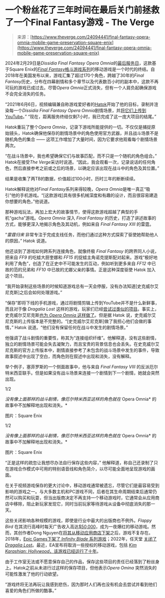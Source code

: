 <!--yml

类别：未分类

日期：2024年5月27日 14:46:02

-->

# 一个粉丝花了三年时间在最后关门前拯救了一个Final Fantasy游戏 - The Verge

> 来源：[https://www.theverge.com/24094441/final-fantasy-opera-omnia-mobile-game-preservation-square-enix](https://www.theverge.com/24094441/final-fantasy-opera-omnia-mobile-game-preservation-square-enix)

2024年2月29日是*Dissidia Final Fantasy Opera Omnia*的[最后服务日](https://www.siliconera.com/dissidia-final-fantasy-opera-omnia-is-the-end-of-an-era/)，这款基于Square Enix的[*Final Fantasy*格斗游戏系列](https://www.polygon.com/2017/6/7/15753586/final-fantasy-dissidia-ps4-square-enix-team-ninja)的移动游戏是一个时代的终结。自2018年在美国发布以来，游戏汇集了超过170个角色，跨越了30年的*Final Fantasy*历史，分布在四幕剧情和多个章节以及代表数百小时的副本中，这款不再可玩的游戏已成过去。尽管*Opera Omnia*正式消失，但有一个人肩负起确保游戏不会完全消失的任务。

“2021年6月6日，视频编辑兼自称游戏爱好者的[Hatok](https://x.com/HatokTalk/status/1762940276698718398?s=20)开始了他的目标，录制并渲染每一个*Dissidia* *Final Fantasy Opera Omnia*剧情场景，并[将它们上传到YouTube](https://go.redirectingat.com/?xs=1&id=1025X1701640&url=https%3A%2F%2Fwww.youtube.com%2Fchannel%2FUC8Ae-yD8dFy9u4npMEmCMlQ)。” “现在，距离服务终结仅剩7小时，我已完成了这一庞大项目的结尾。”

Hatok重玩了整个*Opera Omnia*，记录下游戏所能提供的一切。不仅仅是捕捉原始镜头，Hatok确保他保存的剧情场景中的角色使用官方武器，并且战斗场景不是随机角色的集合 —— 这项工作增加了大量时间，因为它要求他观看每个剧情场景两次。

“在战斗场景中，我也希望确保它们与故事匹配，而不只是一个随机的角色组合。” Hatok在接受*The Verge*采访时说道。“因此，我会观看一次，记录说话的任何角色，然后直接参考之前或之后的场景，以确定应该出现在战斗中的角色及其位置。”

结果是收集了两TB的数据，价值超过100小时，历时三年的断断续续。

Hatok解释说他对*Final Fantasy*系列来得较晚，*Opera Omnia*是唯一真正“吸引”他的手机游戏。“[这款游戏]具有很多机械深度和有趣的设计，而且很容易建造你想要的角色，”他说道。

那种游戏玩法，再加上宏大的故事情节，使得这款游戏超越了典型的手机“gacha”游戏。*Opera Omnia* 深入 *Final Fantasy* 的历史，打造了讲述故事的方式，能够更深入地揭示角色及其动机，例如来自 *Final Fantasy XIII* 的雷霆。

“*雷霆归来* 非常专注于完成支线任务，而他们通过这种方式探索了驱使她帮助他人的原因，” Hatok 说道。

他还谈到了游戏如何跨系列连接角色，就像终极 *Final Fantasy* 的跨界同人小说，把来自 *FF9* 的吃蛙大厨奎娜和 *FF15* 的捉蛙主角诺克提斯配对起来。游戏“极好地利用了角色”，创造了在正史中不可能发生的互动，例如听到更多来自 *FF12* 中已故的范的兄弟和 *FF10* 中已故的尤娜父亲的事情。正是这种深度驱使 Hatok 加入这个项目。

“我开始录制这些场景的时候知道游戏总有一天会停服，没有办法知道[史克威尔艾尼克斯]之后会如何处理游戏。”

“保存”即将下线的手机游戏，通过将剧情剪辑上传到YouTube并不是什么新鲜事，而且对于像 *Dragalia Lost* 这样的游戏，玩家们已经[尝试过类似的项目](/2022/9/1/23330632/free-to-play-gacha-games-closures-dragalia-lost-kingdom-hearts)。事实上，史克威尔艾尼克斯[也为 *Opera Omnia* 这样做了](https://go.redirectingat.com/?xs=1&id=1025X1701640&url=https%3A%2F%2Fyoutube.com%2Fplaylist%3Flist%3DPLJOgCm9D4x88cz-qvLU15cN9zVN6coIGf%26si%3DnOiYDlpCpT_RJWaI)。但是据 Hatok 说，史克威尔艾尼克斯的上传版本是不完整的。“[史克威尔艾尼克斯]做了我担心他们会做的事情，” Hatok 说道。“他们没有保留任何在战斗中发生的剧情场景。”

他强调了战斗剧情的重要性，称其为“连接组织纤维”。他解释道，没有这些剧情，独立的剧情场景可能会失去凝聚力，而且宝贵的背景信息也会丢失。在史克威尔艾尼克斯的官方上传版本中，剧情直接参考了未包含的战斗场景中发生的事件，导致故事叙述中出现了空白，而角色则在叙述中出现和消失，没有解释。

举个例子，塞菲罗斯的一个侧面故事中，他与来自 *Final Fantasy VIII* 的反派厄尔特米西亚联手。但是如果没有战斗场景来连接一个剧情到下一个剧情，她就会突然出现。

1/2

*没有像上面那样的战斗剧情，像厄尔特米西亚这样的角色就在* Opera Omnia* 的故事中不加解释地出现和消失。*

图片：Square Enix

1/2

*没有像上面那样的战斗剧情，像厄尔特米西亚这样的角色就在* Opera Omnia* 的故事中不加解释地出现和消失。*

图片：Square Enix

“正是这样的疏忽让我想尽办法自行保存这些内容，” 他解释道，称自己还录制了只在游戏合作模式中可用的特别语音线和角色简介，以尽可能全面地呈现游戏的画面。

在关于视频游戏保存的更大讨论中，移动游戏通常被遗忘，尽管它们是最容易受到影响的游戏之一。与大多数主机和PC游戏不同，后者在其生命周期结束后通常仍然可以购买和玩耍，但当出版商决定不再支持一个移动游戏时，它通常会从应用商店中移除，阻止新玩家发现它，同时当前玩家等待游戏从设备中彻底消失的那一天。

这些关闭影响各种规模的游戏，即使是行业中最大的出版商也不例外。*Flappy Bird* 在其流行高峰时每天广告收入高达[$50,000](/2014/2/5/5383708/flappy-bird-revenue-50-k-per-day-dong-nguyen-interview)，成为一夜爆红的移动游戏。然而，其创作者Dong Nguyen在[将其从移动应用商店下架](/2014/2/8/5393208/flappy-bird-creator-says-hes-pulling-the-game-offline-tomorrow)之后，游戏不复存在。2018年，[Epic Games下架了 *Infinity Blade* 系列游戏](/2018/12/10/18135256/infinity-blade-ios-app-store-removed-epic)；2022年，任天堂 [关闭了 *Dragalia Lost*](/2022/3/22/22990710/nintendo-dragalia-lost-ios-android-gacha-mobile-game-shut-down)。最近，EA宣布将取消一些授权的移动游戏，包括 [*Kim Karashian: Hollywood*，该游戏已经运行了十年](/2024/1/4/24025063/kim-kardashians-insanely-popular-mobile-game-is-shutting-down-for-good)。

由于工作室无法或不愿意保存自己的作品，保存这些项目的责任已经落到了粉丝身上。Hatok之前从未进行过这样的保存项目，但他表示*Opera Omina* 突然消失的可能性激发了他的行动欲望。

“游戏终将无法再玩让我感到悲伤，因为那时人们再也没有机会去尝试并看到他们喜爱的角色们所做的酷事。”
